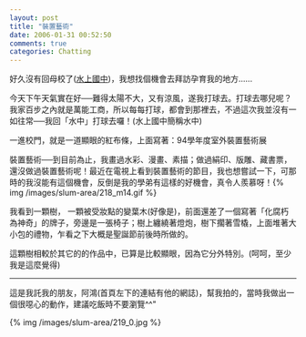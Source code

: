```yaml
---
layout: post
title: "裝置藝術"
date: 2006-01-31 00:52:50
comments: true
categories: Chatting
---
```

<p>好久沒有回母校了(<u>水上國中</u>)，我想找個機會去拜訪孕育我的地方......</p><p>今天下午天氣實在好──難得太陽不大，又有涼風，遂我打球去。打球去哪兒呢？我家百步之內就是萬能工商，所以每每打球，都會到那裡去，不過這次我並沒有一如往常──我回「水中」打球去囉！(水上國中簡稱水中)</p><p>一進校門，就是一道顯眼的紅布條，上面寫著：94學年度室外裝置藝術展</p><p>裝置藝術──到目前為止，我畫過水彩、漫畫、素描；做過絹印、版雕、藏書票，還沒做過裝置藝術呢！最近在電視上看到裝置藝術的節目，我也想嘗試一下，可那時的我沒能有這個機會，反倒是我的學弟有這樣的好機會，真令人羨慕呀！{% img /images/slum-area/218_m14.gif %}</p><p>我看到一顆樹， 一顆被受妝點的變葉木(好像是)，前面還差了一個寫著「化腐朽為神奇」的牌子，旁邊是一張椅子；樹上纏繞著燈炮，樹下擱著雪橇，上面堆著大小包的禮物，乍看之下大概是聖誕節前後時所做的。</p><p>這顆樹相較於其它的的作品中，已算是比較顯眼，因為它分外特別。(呵呵，至少我是這麼覺得)</p><p /><p /><hr /><p /><p>這是我託我的朋友，阿鴻(首頁左下的連結有他的網誌)，幫我拍的，當時我做出一個很噁心的動作，建議吃飯時不要瀏覽^^&quot;</p><p>{% img /images/slum-area/219_0.jpg %}</p>
